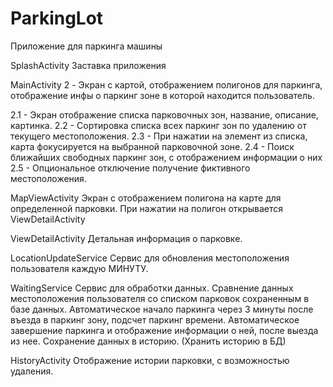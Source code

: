 # ParkingLot
Приложение для паркинга машины

SplashActivity
Заставка приложения

MainActivity
2 - Экран с картой, отображением полигонов для паркинга, отображение инфы о паркинг зоне в которой находится пользователь.

2.1 - Экран отображение списка парковочных зон, название, описание, картинка.
2.2 - Сортировка списка всех паркинг зон по удалению от текущего местоположения.
2.3 - При нажатии на элемент из списка, карта фокусируется на выбранной парковочной зоне.
2.4 - Поиск ближайших свободных паркинг зон, с отображением информации о них
2.5 - Опциональное отключение получение фиктивного местоположения.

MapViewActivity
Экран с отображением полигона на карте для определенной парковки. При нажатии на полигон открывается ViewDetailActivity

ViewDetailActivity
Детальная информация о парковке. 

LocationUpdateService
Сервис для обновления местоположения пользователя каждую МИНУТУ.

WaitingService
Сервис для обработки данных. Сравнение данных местоположения пользователя со списком парковок сохраненным в базе данных.
Автоматическое начало паркинга через 3 минуты после въезда в паркинг зону, подсчет паркинг времени.
Автоматическое завершение паркинга и отображение информации о ней, после выезда из нее.
Сохранение данных в историю. (Хранить историю в БД)

HistoryActivity
Отображение истории парковки, с возможностью удаления.